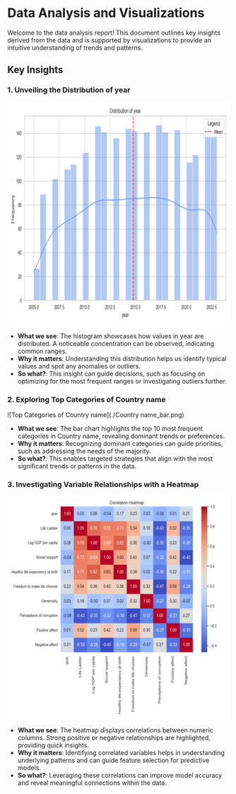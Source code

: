
# Data Analysis and Visualizations

Welcome to the data analysis report! This document outlines key insights derived from the data and is supported by visualizations to provide an intuitive understanding of trends and patterns.

## Key Insights

### 1. Unveiling the Distribution of year
![Distribution of year](./year_histogram.png)
- **What we see**: The histogram showcases how values in year are distributed. A noticeable concentration can be observed, indicating common ranges.
- **Why it matters**: Understanding this distribution helps us identify typical values and spot any anomalies or outliers.
- **So what?**: This insight can guide decisions, such as focusing on optimizing for the most frequent ranges or investigating outliers further.

### 2. Exploring Top Categories of Country name
![Top Categories of Country name](./Country name_bar.png)
- **What we see**: The bar chart highlights the top 10 most frequent categories in Country name, revealing dominant trends or preferences.
- **Why it matters**: Recognizing dominant categories can guide priorities, such as addressing the needs of the majority.
- **So what?**: This enables targeted strategies that align with the most significant trends or patterns in the data.

### 3. Investigating Variable Relationships with a Heatmap
![Correlation Heatmap](./correlation_heatmap.png)
- **What we see**: The heatmap displays correlations between numeric columns. Strong positive or negative relationships are highlighted, providing quick insights.
- **Why it matters**: Identifying correlated variables helps in understanding underlying patterns and can guide feature selection for predictive models.
- **So what?**: Leveraging these correlations can improve model accuracy and reveal meaningful connections within the data.
